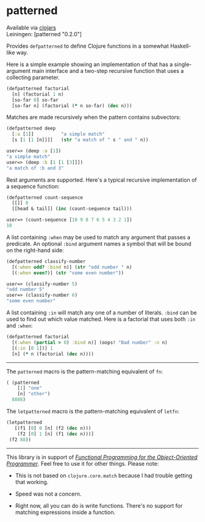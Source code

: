 patterned
=========
Available via [clojars](http://clojars.org/search?q=patterned)   
Leiningen: [patterned "0.2.0"]

Provides `defpatterned` to define Clojure functions in a
somewhat Haskell-like way. 

Here is a simple example showing an implementation of that
has a single-argument main interface and a two-step
recursive function that uses a collecting parameter.

```clojure
(defpatterned factorial
  [n] (factorial 1 n)
  [so-far 0] so-far
  [so-far n] (factorial (* n so-far) (dec n)))
```

Matches are made recursively when the pattern contains subvectors:

```clojure
(defpatterned deep
  [:a [1]]          "a simple match"
  [s [1 [1 [n]]]]   (str "a match of " s " and " n))

user=> (deep :a [1])
"a simple match"
user=> (deep :b [1 [1 [3]]])
"a match of :b and 3"
```

Rest arguments are supported. Here's a typical recursive implementation of a sequence function:

```clojure
(defpatterned count-sequence
  [[]] 0
  [[head & tail]] (inc (count-sequence tail)))

user=> (count-sequence [10 9 8 7 6 5 4 3 2 1])
10
```

A list containing `:when` may be used to match any argument that passes
a predicate. An optional `:bind` argument names a symbol that will be
bound on the right-hand side:

```clojure
(defpatterned classify-number
  [(:when odd? :bind n)] (str "odd number " n)
  [(:when even?)] (str "some even number"))

user=> (classify-number 5)
"odd number 5"
user=> (classify-number 6)
"some even number"
```

A list containing `:in` will match any one of a number of literals. `:bind` can be used to find out which value matched. Here is a factorial that uses both `:in` and `:when`:

```clojure
(defpatterned factorial
  [(:when (partial > 0) :bind n)] (oops! "Bad number" :n n)
  [(:in [0 1])] 1
  [n] (* n (factorial (dec n))))
```

---------------------

The `patterned` macro is the pattern-matching equivalent of
`fn`:

```clojure
( (patterned
    [1] "one"
    [n] "other")
  8888)
```

The `letpatterned` macro is the pattern-matching equivalent of `letfn`:

```clojure
(letpatterned
   [(f1 [0] 0 [n] (f2 (dec n)))
    (f2 [0] 1 [n] (f1 (dec n)))]
 (f2 88))
```

---------------------

This library is in support of *[Functional Programming for
the Object-Oriented
Programmer](https://leanpub.com/fp-oo)*. Feel free to use it
for other things. Please note:

* This is not based on `clojure.core.match` because I had
  trouble getting that working.

* Speed was not a concern.

* Right now, all you can do is write functions. There's no
  support for matching expressions inside a function.
